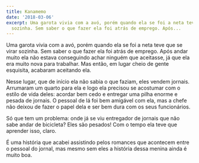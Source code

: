 ```yaml
---
title: Kanamemo
date: '2018-03-06'
excerpt: Uma garota vivia com a avó, porém quando ela se foi a neta teve que se virar
  sozinha. Sem saber o que fazer ela foi atrás de emprego. Após...
---
```




Uma garota vivia com a avó, porém quando ela se foi a neta teve que se virar sozinha. Sem saber o que fazer ela foi atrás de emprego. Após andar muito ela não estava conseguindo achar ninguém que aceitasse, já que ela era muito nova para trabalhar. Mas então, em lugar cheio de gente esquisita, acabaram aceitando ela.

Nesse lugar, que de início ela não sabia o que faziam, eles vendem jornais. Arrumaram um quarto para ela e logo ela precisou se acostumar com o estilo de vida deles: acordar bem cedo e entregar uma pilha enorme e pesada de jornais. O pessoal de lá foi bem amigável com ela, mas a chefe não deixou de fazer o papel dela e ser bem dura com os seus funcionários.

Só que tem um problema: onde já se viu entregador de jornais que não sabe andar de bicicleta? Eles são pesados! Com o tempo ela teve que aprender isso, claro.

É uma história que acabei assistindo pelos romances que acontecem entre o pessoal do jornal, mas mesmo sem eles a história dessa menina ainda é muito boa.